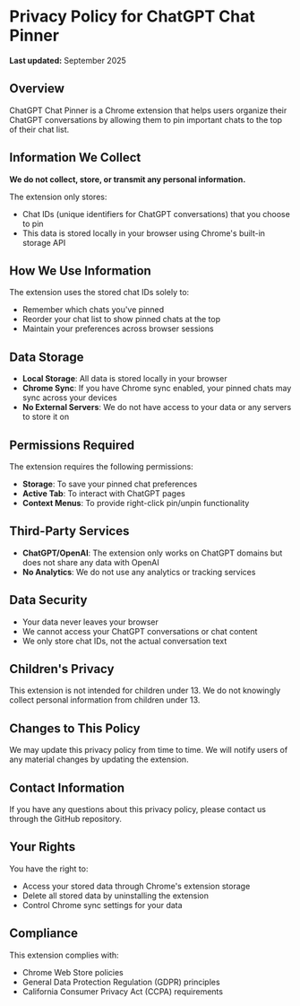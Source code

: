 # Privacy Policy for ChatGPT Chat Pinner

**Last updated:** September 2025

## Overview

ChatGPT Chat Pinner is a Chrome extension that helps users organize their ChatGPT conversations by allowing them to pin important chats to the top of their chat list.

## Information We Collect

**We do not collect, store, or transmit any personal information.**

The extension only stores:
- Chat IDs (unique identifiers for ChatGPT conversations) that you choose to pin
- This data is stored locally in your browser using Chrome's built-in storage API

## How We Use Information

The extension uses the stored chat IDs solely to:
- Remember which chats you've pinned
- Reorder your chat list to show pinned chats at the top
- Maintain your preferences across browser sessions

## Data Storage

- **Local Storage**: All data is stored locally in your browser
- **Chrome Sync**: If you have Chrome sync enabled, your pinned chats may sync across your devices
- **No External Servers**: We do not have access to your data or any servers to store it on

## Permissions Required

The extension requires the following permissions:
- **Storage**: To save your pinned chat preferences
- **Active Tab**: To interact with ChatGPT pages
- **Context Menus**: To provide right-click pin/unpin functionality

## Third-Party Services

- **ChatGPT/OpenAI**: The extension only works on ChatGPT domains but does not share any data with OpenAI
- **No Analytics**: We do not use any analytics or tracking services

## Data Security

- Your data never leaves your browser
- We cannot access your ChatGPT conversations or chat content
- We only store chat IDs, not the actual conversation text

## Children's Privacy

This extension is not intended for children under 13. We do not knowingly collect personal information from children under 13.

## Changes to This Policy

We may update this privacy policy from time to time. We will notify users of any material changes by updating the extension.

## Contact Information

If you have any questions about this privacy policy, please contact us through the GitHub repository.

## Your Rights

You have the right to:
- Access your stored data through Chrome's extension storage
- Delete all stored data by uninstalling the extension
- Control Chrome sync settings for your data

## Compliance

This extension complies with:
- Chrome Web Store policies
- General Data Protection Regulation (GDPR) principles
- California Consumer Privacy Act (CCPA) requirements

